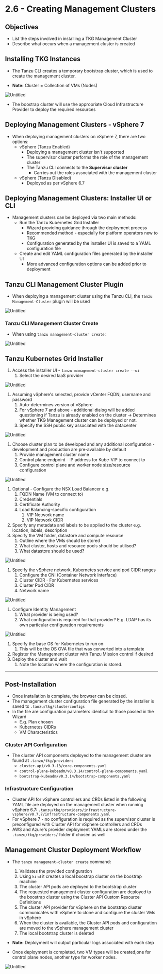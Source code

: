 # 2.6 - Creating Management Clusters

## Objectives

- List the steps involved in installing a TKG Management Cluster
- Describe what occurs when a management cluster is created

## Installing TKG Instances

- The Tanzu CLI creates a temporary bootstrap cluster, which is used to create the management cluster.

- **Note:** Cluster = Collection of VMs (Nodes)

![Untitled](img/tkg-instance-installation.png)

- The boostrap cluster will use the appropriate Cloud Infrastructure Provider to deploy the required resources

## Deploying Management Clusters - vSphere 7

- When deploying management clusters on vSphere 7, there are two options:
  - vSphere (Tanzu Enabled)
    - Deploying a management cluster isn't supported
    - The supervisor cluster performs the role of the management cluster
    - The Tanzu CLI connects to the **Supervisor cluster**
      - Carries out the roles associated with the management cluster
  - vSphere (Tanzu Disabled)
    - Deployed as per vSphere 6.7

## Deploying Management Clusters: Installer UI or CLI

- Management clusters can be deployed via two main methods:
  - Run the Tanzu Kubernetes Grid Installer
    - Wizard providing guidance through the deployment process
    - Recommended method - especially for platform operators new to TKG
    - Configuration generated by the installer UI is saved to a YAML configuration file
  - Create and edit YAML configuration files generated by the installer UI
    - More advanced configuration options can be added prior to deployment

## Tanzu CLI Management Cluster Plugin

- When deploying a management cluster using the Tanzu CLI, the `Tanzu Management-Cluster` plugin will be used

![Untitled](img/tanzu-mgmt-plugin.png)

### Tanzu CLI Management Cluster Create

- When using `tanzu management-cluster create`:

![Untitled](img/tanzu-mgmt-cluster-create.png)

## Tanzu Kubernetes Grid Installer

1. Access the installer UI - `tanzu management-cluster create --ui`
    1. Select the desired IaaS provider

![Untitled](img/tkg-installer.png)

1. Assuming vSphere's selected, provide vCenter FQDN, username and password
    1. Auto-determines version of vSphere
    2. For vSphere 7 and above - additional dialog will be added questioning if Tanzu is already enabled on the cluster → Determines whether TKG Management cluster can be deployed or not.
    3. Specify the SSH public key associated with the datacenter

![Untitled](img/tkg-vsphere-ssh.png)

1. Choose cluster plan to be developed and any additional configuration - development and production are pre-available by default
    1. Provide management cluster name
    2. Control plane endpoint - IP address for Kube-VIP to connect to
    3. Configure control plane and worker node size/resource configuration

![Untitled](img/tkg-vsphere-cluster-settings.png)

1. Optional - Configure the NSX Load Balancer e.g.
    1. FQDN Name (VM to connect to)
    2. Credentials
    3. Certificate Authority
    4. Load Balancing-specific configuration
        1. VIP Network name
        2. VIP Network CIDR
2. Specify any metadata and labels to be applied to the cluster e.g. location, labels, description
3. Specify the VM folder, datastore and compute resource
    1. Outline where the VMs should be stored
    2. What cluster, hosts and resource pools should be utilised?
    3. What datastore should be used?

![Untitled](img/tkg-cluster-config.png)

1. Specify the vSphere network, Kubernetes service and pod CIDR ranges
    1. Configure the CNI (Container Network Interface)
    2. Cluster CIDR - For Kubernetes services
    3. Cluster Pod CIDR
    4. Network name

![Untitled](img/tkg-network-config.png)

1. Configure Identity Management
    1. What provider is being used?
    2. What configuration is required for that provider? E.g. LDAP has its own particular configuration requirements

![Untitled](img/tkg-iam.png)

1. Specify the base OS for Kubernetes to run on
    1. This will be the OS OVA file that was converted into a template
2. Register the Management cluster with Tanzu Mission control if desired
3. Deploy the cluster and wait
    1. Note the location where the configuration is stored.

---

## Post-Installation

- Once installation is complete, the browser can be closed.
- The management cluster configuration file generated by the installer is saved to `.tanzu/tkg/clusterconfigs`
- In the file are configuration parameters identical to those passed in the Wizard
  - E.g. Plan chosen
  - Kubernetes CIDRs
  - VM Characteristics

### Cluster API Configuration

- The cluster API components deployed to the management cluster are found at `.tanzu/tkg/providers`
  - `cluster-api/v0.3.13/core-components.yaml`
  - `control-plane-kubeadm/v0.3.14/control-plane-components.yaml`
  - `bootstrap-kubeadm/v0.3.14/bootstrap-components.yaml`

### Infrastructure Configuration

- Cluster API for vSphere controllers and CRDs listed in the following YAML file are deployed on the management cluster when running vSphere 6.7:
`.tanzu/tkg/providers/infrastructure-vsphere/v0.7.7/infrastructure-components.yaml`
- For vSphere 7 - no configuration is required as the supervisor cluster is preconfigured with Cluster API for vSphere controllers and CRDs
- AWS and Azure's provider deployment YAMLs are stored under the `.tanzu/tkg/providers/` folder if chosen as well

## Management Cluster Deployment Workflow

- The `tanzu management-cluster create` command:
    1. Validates the provided configuration
    2. Using `kind` it creates a local boostrap cluster on the boostrap machine
    3. The cluster API pods are deployed to the bootstrap cluster
    4. The requested management cluster configuration are deployed to the boostrap cluster using the Cluster API Custom Resource Definitions
    5. The cluster API provider for vSphere on the bootstrap cluster communicates with vSphere to clone and configure the cluster VMs in vSphere
    6. When the cluster is available, the Cluster API pods and configuration are moved to the vSphere management cluster
    7. The local bootstrap cluster is deleted

- **Note:** Deployment will output particular logs associated with each step

- Once deployment is completed, two VM types will be created,one for control plane nodes, another type for worker nodes.

![Untitled](img/mgmt-cluster-vms.png)
